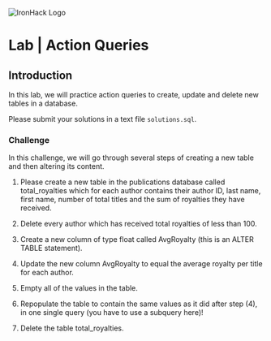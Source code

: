 ![IronHack Logo](https://s3-eu-west-1.amazonaws.com/ih-materials/uploads/upload_d5c5793015fec3be28a63c4fa3dd4d55.png)

# Lab | Action Queries

## Introduction

 In this lab, we will practice action queries to create, update and delete new tables in a database.

Please submit your solutions in a text file `solutions.sql`.

### Challenge

In this challenge, we will go through several steps of creating a new table and then altering its content.

1. Please create a new table in the publications database called total_royalties which for each author contains their author ID, last name, first name, number of total titles and the sum of royalties they have received.

2. Delete every author which has received total royalties of less than 100.

3. Create a new column of type float called AvgRoyalty (this is an ALTER TABLE statement).

4. Update the new column AvgRoyalty to equal the average royalty per title for each author.

5. Empty all of the values in the table.

6. Repopulate the table to contain the same values as it did after step (4), in one single query (you have to use a subquery here)!

7. Delete the table total_royalties.


